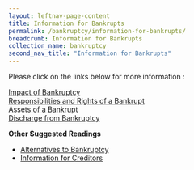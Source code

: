 ```yaml
---
layout: leftnav-page-content
title: Information for Bankrupts
permalink: /bankruptcy/information-for-bankrupts/
breadcrumb: Information for Bankrupts
collection_name: bankruptcy
second_nav_title: "Information for Bankrupts"
---
```

Please click on the links below for more information :

[Impact of Bankruptcy](/bankruptcy/information-for-bankrupts/impact-of-bankruptcy/) <br> 
[Responsibilities and Rights of a Bankrupt](/bankruptcy/information-for-bankrupts/impact-of-bankruptcy/responsibilities-and-rights/) <br>
[Assets of a Bankrupt](/bankruptcy/information-for-bankrupts/assets-of-a-bankrupt/) <br> 
[Discharge from Bankruptcy](/bankruptcy/information-for-bankrupts/discharge-from-bankruptcy/) <br>

<b>Other Suggested Readings </b>
* [Alternatives to Bankruptcy](/bankruptcy/alternatives-to-bankruptcy/)
* [Information for Creditors](/bankruptcy/information-for-stakeholders/information-for-creditors/)

